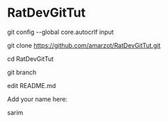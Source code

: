 # RatDevGitTut

git config --global core.autocrlf input

git clone https://github.com/amarzot/RatDevGitTut.git

cd RatDevGitTut

git branch <name>

edit README.md

Add your name here:

sarim
